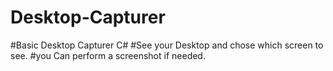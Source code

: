 # Desktop-Capturer
#Basic Desktop Capturer C#
#See your Desktop and chose which screen to see. 
#you Can perform a screenshot if needed.

